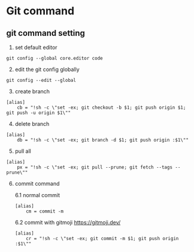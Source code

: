 # Git command



## git command setting

1. set default editor

```shell
git config --global core.editor code
```

2. edit the git config globally

```shell
git config --edit --global
```

3. create branch


```gitconfig
[alias]
    cb = "!sh -c \"set -ex; git checkout -b $1; git push origin $1; git push -u origin $1\""
```


4. delete branch

```gitconfig
[alias]
    db = "!sh -c \"set -ex; git branch -d $1; git push origin :$1\""
```

5. pull all

```gitconfig
[alias]
    px = "!sh -c \"set -ex; git pull --prune; git fetch --tags --prune\""
```

6. commit command


    6.1 normal commit

    ```
    [alias]
        cm = commit -m
    ```

    6.2 commit with gitmoji
    <https://gitmoji.dev/>


    ```
    [alias]
        cr = "!sh -c \"set -ex; git commit -m $1; git push origin :$1\""
    ```